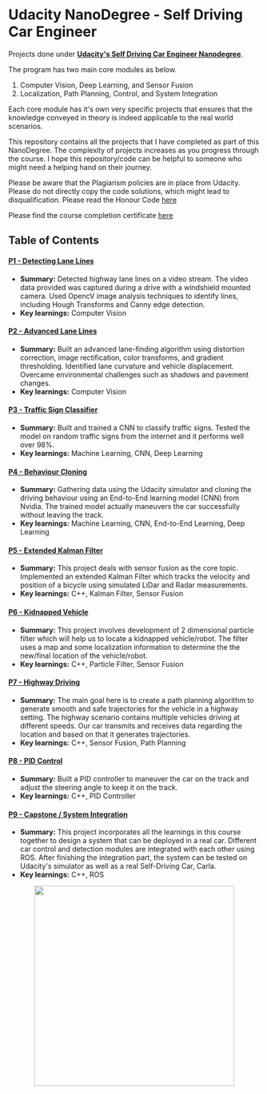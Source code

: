 # Udacity NanoDegree - Self Driving Car Engineer
Projects done under **[Udacity's Self Driving Car Engineer Nanodegree](https://www.udacity.com/course/self-driving-car-engineer-nanodegree--nd013)**.

The program has two main core modules as below.
1. Computer Vision, Deep Learning, and Sensor Fusion
2. Localization, Path Planning, Control, and System Integration

Each core module has it's own very specific projects that ensures that the knowledge conveyed in theory is indeed applicable to the real world scenarios. 

This repository contains all the projects that I have completed as part of this NanoDegree. The complexity of projects increases as you progress through the course.
I hope this repository/code can be helpful to someone who might need a helping hand on their journey.  

Please be aware that the Plagiarism policies are in place from Udacity. Please do not directly copy the code solutions, which might lead to disqualification.
Please read the Honour Code [here](https://udacity.zendesk.com/hc/en-us/articles/210667103-What-is-the-Udacity-Honor-Code-)


Please find the course completion certificate [here](https://confirm.udacity.com/XMLNSL3D)


## Table of Contents

#### [P1 - Detecting Lane Lines](P1-LaneLines)
 - **Summary:** Detected highway lane lines on a video stream. The video data provided was captured during a drive with a windshield mounted camera. Used OpencV image analysis techniques to identify lines, including Hough Transforms and Canny edge detection.
 - **Key learnings:** Computer Vision
 
 #### [P2 - Advanced Lane Lines](P2-Advanced_Lane_Lines)
 - **Summary:** Built an advanced lane-finding algorithm using distortion correction, image rectification, color transforms, and gradient thresholding. Identified lane curvature and vehicle displacement. Overcame environmental challenges such as shadows and pavement changes.
 - **Key learnings:** Computer Vision
 
 #### [P3 - Traffic Sign Classifier](P3-Traffic_Sing_classifier)
 - **Summary:** Built and trained a CNN to classify traffic signs. Tested the model on random traffic signs from the internet and it performs well over 98%.
 - **Key learnings:** Machine Learning, CNN, Deep Learning
 
 #### [P4 - Behaviour Cloning](P4-Behaviour_Cloning)
 - **Summary:** Gathering data using the Udacity simulator and cloning the driving behaviour using an End-to-End learning model (CNN) from Nvidia. The trained model actually maneuvers the car successfully without leaving the track.
 - **Key learnings:** Machine Learning, CNN, End-to-End Learning, Deep Learning
 
 #### [P5 - Extended Kalman Filter](P5-Extended_Kalman_Filter)
 - **Summary:** This project deals with sensor fusion as the core topic. Implemented an extended Kalman Filter which tracks the velocity and position of a bicycle using simulated LiDar and Radar measurements.
 - **Key learnings:** C++, Kalman Filter, Sensor Fusion
 
 #### [P6 - Kidnapped Vehicle](P6-Kidnapped_Vehicle)
 - **Summary:** This project involves development of 2 dimensional particle filter which will help us to locate a kidnapped vehicle/robot. The filter uses a map and some localization information to determine the the new/final location of the vehicle/robot.
 - **Key learnings:** C++, Particle Filter, Sensor Fusion
 
 #### [P7 - Highway Driving](P7-Highway_Driving)
 - **Summary:** The main goal here is to create a path planning algorithm to generate smooth and safe trajectories for the vehicle in a highway setting. The highway scenario contains multiple vehicles driving at different speeds. Our car transmits and receives data regarding the location and based on that it generates trajectories. 
 - **Key learnings:** C++, Sensor Fusion, Path Planning
 
 #### [P8 - PID Control](P8-PID_Control)
 - **Summary:** Built a PID controller to maneuver the car on the track and adjust the steering angle to keep it on the track. 
 - **Key learnings:** C++, PID Controller
 
 #### [P9 - Capstone / System Integration](P9-Capstone)
 - **Summary:** This project incorporates all the learnings in this course together to design a system that can be deployed in a real car. Different car control and detection modules are integrated with each other using ROS. After finishing the integration part, the system can be tested on Udacity's simulator as well as a real Self-Driving Car, Carla.
 - **Key learnings:** C++, ROS
 
<p align="center">
  <img src="https://miro.medium.com/max/1400/1*aJfK7a2mbXb6uT8yMKS1uw.jpeg" width="400">
</p>